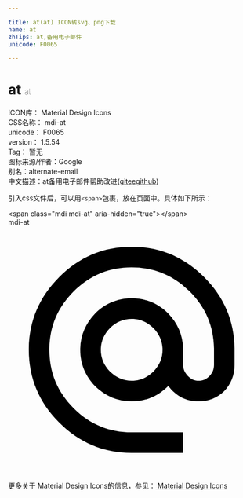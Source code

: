 ```yaml
---

title: at(at) ICON转svg、png下载
name: at
zhTips: at,备用电子邮件
unicode: F0065

---
```


# at  <small style="font-size: 60%;font-weight: 100">at</small>


<div class="detail-page">
<p>
<span>
ICON库：
<span class="badge-secondary badge">Material Design Icons</span> 
</span>
<br/>
<span>
CSS名称：
<span class="badge-secondary badge">mdi-at</span> 
</span>
<br/>
<span>
unicode：
<span class="badge-secondary badge">F0065</span> 
</span>
<br/>
<span>
version：
<span class="badge-secondary badge">1.5.54</span> 
</span>
<br/>
<span>Tag：
<span class="badge-light badge">暂无</span>
</span>
<br/>
<span>图标来源/作者：<span class="badge-light badge">Google</span></span> 
<br/>
<span>别名：<span class="badge-light badge">alternate-email</span></span><br/><span class="zh-detail">中文描述：<span class="badge-primary badge">at</span><span class="badge-primary badge">备用电子邮件</span><span class="help-link"><span>帮助改进</span>(<a href="https://gitee.com/liuwave/icon-helper/edit/master/json/material/at.json" target="_blank" rel="noopener noreferrer">gitee</a><a href="https://github.com/liuwave/icon-helper/edit/master/json/material/at.json" target="_blank" rel="noopener noreferrer">github</a></span>)</span><br/>
</p>
</div>
<div class="alert alert-dark">
  <i class="mdi mdi-at mdi-48px"></i>
  <i class="mdi mdi-at mdi-36px"></i>
  <i class="mdi mdi-at mdi-24px"></i>
  <i class="mdi mdi-at mdi-18px"></i>
</div>
<div>
  <p>引入css文件后，可以用<code>&lt;span&gt;</code>包裹，放在页面中。具体如下所示：    
  </p>
  <div class="alert alert-primary" style="font-size: 14px">
    &lt;span class="mdi mdi-at" aria-hidden="true"&gt;&lt;/span&gt;
    <copy-btn content='<span class="mdi mdi-at" aria-hidden="true"></span>'></copy-btn>
  </div>
  <div class="alert alert-secondary">
    <i class="mdi mdi-at"
    style="font-size: 24px"
    aria-hidden="true"></i> mdi-at
    <copy-btn content="mdi-at" btn-title="复制图标名称"></copy-btn>
  </div>
</div>
<div id="svg" class="svg-wrap">
<svg xmlns="http://www.w3.org/2000/svg" viewBox="0 0 24 24"><path d="M12,15C12.81,15 13.5,14.7 14.11,14.11C14.7,13.5 15,12.81 15,12C15,11.19 14.7,10.5 14.11,9.89C13.5,9.3 12.81,9 12,9C11.19,9 10.5,9.3 9.89,9.89C9.3,10.5 9,11.19 9,12C9,12.81 9.3,13.5 9.89,14.11C10.5,14.7 11.19,15 12,15M12,2C14.75,2 17.1,3 19.05,4.95C21,6.9 22,9.25 22,12V13.45C22,14.45 21.65,15.3 21,16C20.3,16.67 19.5,17 18.5,17C17.3,17 16.31,16.5 15.56,15.5C14.56,16.5 13.38,17 12,17C10.63,17 9.45,16.5 8.46,15.54C7.5,14.55 7,13.38 7,12C7,10.63 7.5,9.45 8.46,8.46C9.45,7.5 10.63,7 12,7C13.38,7 14.55,7.5 15.54,8.46C16.5,9.45 17,10.63 17,12V13.45C17,13.86 17.16,14.22 17.46,14.53C17.76,14.84 18.11,15 18.5,15C18.92,15 19.27,14.84 19.57,14.53C19.87,14.22 20,13.86 20,13.45V12C20,9.81 19.23,7.93 17.65,6.35C16.07,4.77 14.19,4 12,4C9.81,4 7.93,4.77 6.35,6.35C4.77,7.93 4,9.81 4,12C4,14.19 4.77,16.07 6.35,17.65C7.93,19.23 9.81,20 12,20H17V22H12C9.25,22 6.9,21 4.95,19.05C3,17.1 2,14.75 2,12C2,9.25 3,6.9 4.95,4.95C6.9,3 9.25,2 12,2Z" /></svg>
</div>
<detail full-name='mdi-at'></detail>
    
<div><p>更多关于 Material Design Icons的信息，参见：<a target="_blank" href="https://iconhelper.cn/material.html"> Material Design Icons</a>
</p></div>
